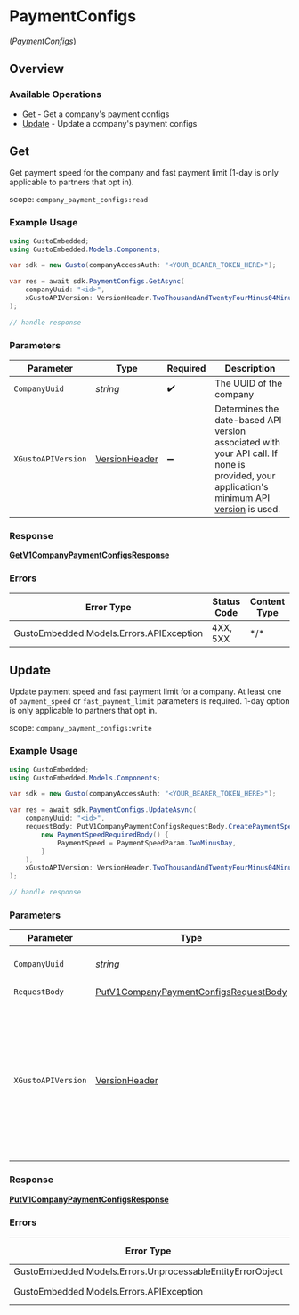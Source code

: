 # PaymentConfigs
(*PaymentConfigs*)

## Overview

### Available Operations

* [Get](#get) - Get a company's payment configs
* [Update](#update) - Update a company's payment configs

## Get

Get payment speed for the company and fast payment limit (1-day is only applicable to partners that opt in).

scope: `company_payment_configs:read`

### Example Usage

```csharp
using GustoEmbedded;
using GustoEmbedded.Models.Components;

var sdk = new Gusto(companyAccessAuth: "<YOUR_BEARER_TOKEN_HERE>");

var res = await sdk.PaymentConfigs.GetAsync(
    companyUuid: "<id>",
    xGustoAPIVersion: VersionHeader.TwoThousandAndTwentyFourMinus04Minus01
);

// handle response
```

### Parameters

| Parameter                                                                                                                                                                                                                    | Type                                                                                                                                                                                                                         | Required                                                                                                                                                                                                                     | Description                                                                                                                                                                                                                  |
| ---------------------------------------------------------------------------------------------------------------------------------------------------------------------------------------------------------------------------- | ---------------------------------------------------------------------------------------------------------------------------------------------------------------------------------------------------------------------------- | ---------------------------------------------------------------------------------------------------------------------------------------------------------------------------------------------------------------------------- | ---------------------------------------------------------------------------------------------------------------------------------------------------------------------------------------------------------------------------- |
| `CompanyUuid`                                                                                                                                                                                                                | *string*                                                                                                                                                                                                                     | :heavy_check_mark:                                                                                                                                                                                                           | The UUID of the company                                                                                                                                                                                                      |
| `XGustoAPIVersion`                                                                                                                                                                                                           | [VersionHeader](../../Models/Components/VersionHeader.md)                                                                                                                                                                    | :heavy_minus_sign:                                                                                                                                                                                                           | Determines the date-based API version associated with your API call. If none is provided, your application's [minimum API version](https://docs.gusto.com/embedded-payroll/docs/api-versioning#minimum-api-version) is used. |

### Response

**[GetV1CompanyPaymentConfigsResponse](../../Models/Requests/GetV1CompanyPaymentConfigsResponse.md)**

### Errors

| Error Type                               | Status Code                              | Content Type                             |
| ---------------------------------------- | ---------------------------------------- | ---------------------------------------- |
| GustoEmbedded.Models.Errors.APIException | 4XX, 5XX                                 | \*/\*                                    |

## Update

Update payment speed and fast payment limit for a company. At least one of `payment_speed` or `fast_payment_limit` parameters is required. 1-day option is only applicable to partners that opt in.

scope: `company_payment_configs:write`

### Example Usage

```csharp
using GustoEmbedded;
using GustoEmbedded.Models.Components;

var sdk = new Gusto(companyAccessAuth: "<YOUR_BEARER_TOKEN_HERE>");

var res = await sdk.PaymentConfigs.UpdateAsync(
    companyUuid: "<id>",
    requestBody: PutV1CompanyPaymentConfigsRequestBody.CreatePaymentSpeedRequiredBody(
        new PaymentSpeedRequiredBody() {
            PaymentSpeed = PaymentSpeedParam.TwoMinusDay,
        }
    ),
    xGustoAPIVersion: VersionHeader.TwoThousandAndTwentyFourMinus04Minus01
);

// handle response
```

### Parameters

| Parameter                                                                                                                                                                                                                    | Type                                                                                                                                                                                                                         | Required                                                                                                                                                                                                                     | Description                                                                                                                                                                                                                  |
| ---------------------------------------------------------------------------------------------------------------------------------------------------------------------------------------------------------------------------- | ---------------------------------------------------------------------------------------------------------------------------------------------------------------------------------------------------------------------------- | ---------------------------------------------------------------------------------------------------------------------------------------------------------------------------------------------------------------------------- | ---------------------------------------------------------------------------------------------------------------------------------------------------------------------------------------------------------------------------- |
| `CompanyUuid`                                                                                                                                                                                                                | *string*                                                                                                                                                                                                                     | :heavy_check_mark:                                                                                                                                                                                                           | The UUID of the company                                                                                                                                                                                                      |
| `RequestBody`                                                                                                                                                                                                                | [PutV1CompanyPaymentConfigsRequestBody](../../Models/Requests/PutV1CompanyPaymentConfigsRequestBody.md)                                                                                                                      | :heavy_check_mark:                                                                                                                                                                                                           | N/A                                                                                                                                                                                                                          |
| `XGustoAPIVersion`                                                                                                                                                                                                           | [VersionHeader](../../Models/Components/VersionHeader.md)                                                                                                                                                                    | :heavy_minus_sign:                                                                                                                                                                                                           | Determines the date-based API version associated with your API call. If none is provided, your application's [minimum API version](https://docs.gusto.com/embedded-payroll/docs/api-versioning#minimum-api-version) is used. |

### Response

**[PutV1CompanyPaymentConfigsResponse](../../Models/Requests/PutV1CompanyPaymentConfigsResponse.md)**

### Errors

| Error Type                                                 | Status Code                                                | Content Type                                               |
| ---------------------------------------------------------- | ---------------------------------------------------------- | ---------------------------------------------------------- |
| GustoEmbedded.Models.Errors.UnprocessableEntityErrorObject | 422                                                        | application/json                                           |
| GustoEmbedded.Models.Errors.APIException                   | 4XX, 5XX                                                   | \*/\*                                                      |